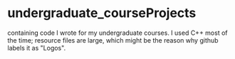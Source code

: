 # undergraduate_courseProjects
containing code I wrote for my undergraduate courses.
I used C++ most of the time; resource files are large, which might be the reason why github labels it as "Logos".
